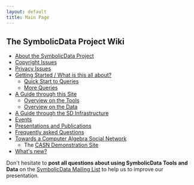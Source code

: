 ```yaml
---
layout: default
title: Main Page
---
```


The SymbolicData Project Wiki
-----------------------------

-   [About the SymbolicData Project](About "wikilink")
-   [Copyright Issues](Copyrights "wikilink")
-   [Privacy Issues](Disclaimer "wikilink")
-   [Getting Started / What is this all about?](GettingStarted "wikilink")
    -  [Quick Start to Queries](QuickStart "wikilink")
    -  [More Queries](MoreQueries "wikilink")
-   [A Guide through this Site](Guide "wikilink")
    -   [Overview on the Tools](index#Tools "wikilink")
    -   [Overview on the Data](index#Data "wikilink")
-   [A Guide through the SD Infrastructure](Resources "wikilink")
-   [Events](Events "wikilink")
-   [Presentations and Publications](Publications "wikilink")
-   [Frequently asked Questions](FAQ "wikilink")
-   [Towards a Computer Algebra Social Network](CASN "wikilink")
    -   The [CASN Demonstration Site](http://symbolicdata.org/info)
-   [What's new?](New "wikilink")

Don't hesitate to **post all questions about using SymbolicData Tools and Data** on the [SymbolicData Mailing List](https://groups.google.com/forum/?fromgroups#!forum/symbolicdata) to help us to improve our presentation.
